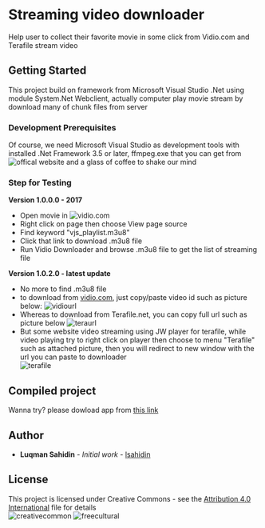 # Streaming video downloader

Help user to collect their favorite movie in some click from Vidio.com and Terafile stream video

## Getting Started

This project build on framework from Microsoft Visual Studio .Net using module System.Net Webclient, actually computer play movie stream by download many of chunk files from server

### Development Prerequisites

Of course, we need Microsoft Visual Studio as development tools with installed .Net Framework 3.5 or later, ffmpeg.exe that you can get from ![offical website](https://ffmpeg.org/) and a glass of coffee to shake our mind

### Step for Testing

**Version 1.0.0.0 - 2017**
* Open movie in ![vidio.com](http://www.vidio.com/) 
* Right click on page then choose View page source
* Find keyword "vjs_playlist.m3u8"
* Click that link to download .m3u8 file
* Run Vidio Downloader and browse .m3u8 file to get the list of streaming file

**Version 1.0.2.0 - latest update**
* No more to find .m3u8 file
* to download from [vidio.com](http://www.vidio.com), just copy/paste video id such as picture below:
![vidiourl](https://user-images.githubusercontent.com/12827784/57500462-b5994280-730d-11e9-9569-6adfc7d4b54a.jpg)
* Whereas to download from Terafile.net, you can copy full url such as picture below 
![teraurl](https://user-images.githubusercontent.com/12827784/57500499-d82b5b80-730d-11e9-910e-01745fe58fa7.jpg)
* But some website video streaming using JW player for terafile, while video playing try to right click on player then choose to menu "Terafile" such as attached picture, then you will redirect to new window with the url you can paste to downloader <br />
![terafile](https://user-images.githubusercontent.com/12827784/57500523-e4afb400-730d-11e9-9867-258e5bbee771.jpg)


## Compiled project
Wanna try? please dowload app from [this link](https://github.com/lsahidin/VidioDownloader/releases/download/1.0.2.0/Vidio.Downloader.zip)


## Author

* **Luqman Sahidin** - *Initial work* - [lsahidin](https://github.com/lsahidin)


## License

This project is licensed under Creative Commons - see the [Attribution 4.0 International](http://creativecommons.org/licenses/by/4.0/) file for details <br />
![creativecommon](https://creativecommons.org/wp-content/uploads/2016/06/cc.logo_.white_.png)
![freecultural](https://creativecommons.org/images/deed/FreeCulturalWorks_seal_x2.jpg)
